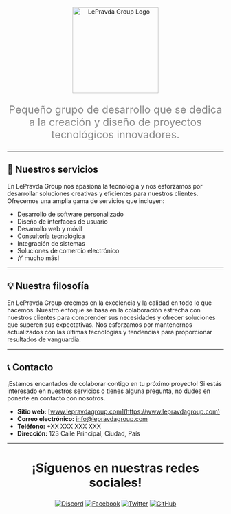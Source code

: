 <div align="center">
  <img src="https://i.ibb.co/8KsN3YN/koel-logo.png" alt="LePravda Group Logo" width="200">
  <p style="font-size: 24px; color: #888888;">Pequeño grupo de desarrollo que se dedica a la creación y diseño de proyectos tecnológicos innovadores.</p>
</div>

---

## 🚀 Nuestros servicios

En LePravda Group nos apasiona la tecnología y nos esforzamos por desarrollar soluciones creativas y eficientes para nuestros clientes. Ofrecemos una amplia gama de servicios que incluyen:

- Desarrollo de software personalizado
- Diseño de interfaces de usuario
- Desarrollo web y móvil
- Consultoría tecnológica
- Integración de sistemas
- Soluciones de comercio electrónico
- ¡Y mucho más!

---

## 💡 Nuestra filosofía

En LePravda Group creemos en la excelencia y la calidad en todo lo que hacemos. Nuestro enfoque se basa en la colaboración estrecha con nuestros clientes para comprender sus necesidades y ofrecer soluciones que superen sus expectativas. Nos esforzamos por mantenernos actualizados con las últimas tecnologías y tendencias para proporcionar resultados de vanguardia.

---

## 📞 Contacto

¡Estamos encantados de colaborar contigo en tu próximo proyecto! Si estás interesado en nuestros servicios o tienes alguna pregunta, no dudes en ponerte en contacto con nosotros.

- **Sitio web:** [www.lepravdagroup.com](https://www.lepravdagroup.com)
- **Correo electrónico:** info@lepravdagroup.com
- **Teléfono:** +XX XXX XXX XXX
- **Dirección:** 123 Calle Principal, Ciudad, País

---

<div align="center">
  <h2 style="font-size: 28px;">¡Síguenos en nuestras redes sociales!</h2>
  <a href="https://discord.gg/0kimAmMCeXGXuzNF"><img src="https://img.shields.io/discord/1234567890?color=7289DA&label=Discord&logo=discord&logoColor=ffffff&style=for-the-badge" alt="Discord"></a>
  <a href="https://www.facebook.com/lepravdagroup"><img src="https://img.shields.io/badge/Facebook-%40lepravdagroup-1877F2?style=for-the-badge&logo=facebook&logoColor=ffffff" alt="Facebook"></a>
  <a href="https://twitter.com/lepravdagroup"><img src="https://img.shields.io/twitter/follow/lepravdagroup?style=for-the-badge&logo=twitter&logoColor=ffffff&label=@lepravdagroup" alt="Twitter"></a>
  <a href="https://github.com/lepravda-group"><img src="https://img.shields.io/badge/GitHub-lepravda--group-181717?style=for-the-badge&logo=github&logoColor=ffffff" alt="GitHub"></a>
</div>
